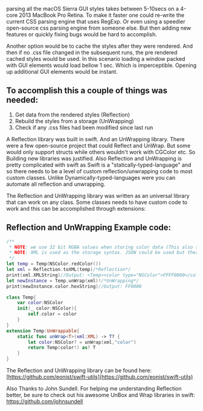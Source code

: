 parsing all the macOS Sierra GUI styles takes between 5-10secs on a 4-core 2013 MacBook Pro Retina. To make it faster <!--more--> one could re-write the current CSS parsing engine that uses RegExp. Or even using a speedier open-source css parsing engine from someone else. But then adding new features or quickly fixing bugs would be hard to accomplish.  

Another option would be to cache the styles after they were rendered. And then if no .css file changed in the subsequent runs, the pre rendered cached styles would be used. In this scenario loading a window packed with GUI elements would load bellow 1 sec. Which is imperceptible. Opening up additional GUI elements would be instant.  

## To accomplish this a couple of things was needed: 

1. Get data from the rendered styles (Reflection)  
2. Rebuild the styles from a storage (UnWrapping)  
3. Check if any .css files had been modified since last run  

A Reflection library was built in swift. And an UnWrapping library. There were a few open-source project that could Reflect and UnWrap. But some would only support structs while others wouldn't work with CGColor etc. So Building new libraries was justified. Also Reflection and UnWrapping is pretty complicated with swift as Swift is a "statically-typed-language" and so there needs to be a level of custom reflection/unwrapping code to most custom classes. Unlike Dynamically-typed-languages were you can automate all reflection and unwrapping.   

The Reflection and UnWrapping library was written as an universal library that can work on any class. Some classes needs to have custom code to work and this can be accomplished through extensions: 

## Reflection and UnWrapping Example code:

```swift
/**
 * NOTE: we use 32 bit RGBA values when storing color data (This also stores the alpha value)
 * NOTE: XML is used as the storage syntax. JSON could be used but there was no apparent benefit so XML it is
 */
let temp = Temp(NSColor.redColor())
let xml = Reflection.toXML(temp)/*Reflection*/
print(xml.XMLString)//Output: <Temp><color type="NSColor">FFFF0000</color></Temp>
let newInstance = Temp.unWrap(xml)!/*UnWrapping*/
print(newInstance.color.hexString)//Output: FF0000

class Temp{
    var color:NSColor
    init(_ color:NSColor){
        self.color = color
    }
}
extension Temp:UnWrappable{
    static func unWrap<T>(xml:XML) -> T? {
        let color:NSColor? = unWrap(xml,"color")
        return Temp(color!) as? T
    }
}

```

The Reflection and UnWrapping library can be found here: [https://github.com/eonist/swift-utils](https://github.com/eonist/swift-utils) 

Also Thanks to John Sundell. For helping me understanding Reflection better, be sure to check out his awesome UnBox and Wrap libraries in swift: [https://github.com/johnsundell ](https://github.com/johnsundell ) 